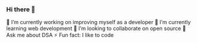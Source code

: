 ### Hi there 👋

 🔭 I’m currently working on improving myself as a developer
 🌱 I’m currently learning web development
 👯 I’m looking to collaborate on open source
 💬 Ask me about DSA
 ⚡ Fun fact: I like to code
